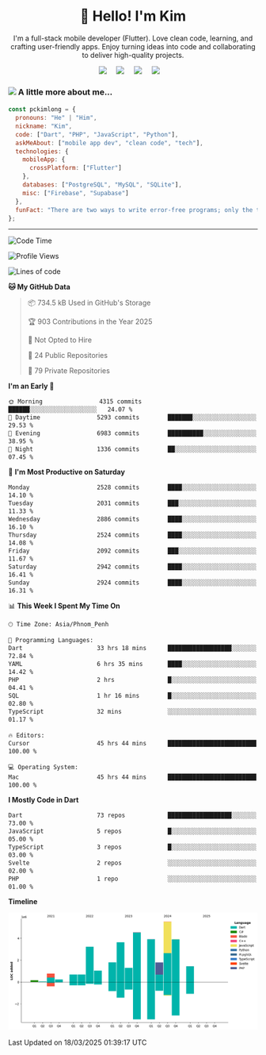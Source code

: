<h1 align="center">👋 Hello! I'm Kim</h1>

<p align="center">
   I'm a full-stack mobile developer (Flutter). Love clean code, learning, and crafting user-friendly apps. Enjoy turning ideas into code and collaborating to deliver high-quality projects.
</p>

<p align="center">
  <a href="mailto:pochkimlong88@gmail.com"><img src="https://img.shields.io/badge/gmail-%23D14836.svg?&style=for-the-badge&logo=gmail&logoColor=white" /></a>&nbsp;&nbsp;&nbsp;&nbsp;
  <a href="https://t.me/pochkimlong/"><img src="https://img.shields.io/badge/telegram-%230077B5.svg?&style=for-the-badge&logo=telegram&logoColor=white" /></a>&nbsp;&nbsp;&nbsp;&nbsp;
  <a href="https://www.youtube.com/@PochKimlong/"><img src="https://img.shields.io/badge/youtube-%23dc2743.svg?&style=for-the-badge&logo=youtube&logoColor=white" /></a>&nbsp;&nbsp;&nbsp;&nbsp;
  <a href="https://www.tiktok.com/@pckimlong/"><img src="https://img.shields.io/badge/tiktok-%23000000.svg?&style=for-the-badge&logo=tiktok&logoColor=white" /></a>&nbsp;&nbsp;&nbsp;&nbsp;
</p>

### <img src="https://media.giphy.com/media/VgCDAzcKvsR6OM0uWg/giphy.gif" width="50"> A little more about me...  

```javascript
const pckimlong = {
  pronouns: "He" | "Him",
  nickname: "Kim",
  code: ["Dart", "PHP", "JavaScript", "Python"],
  askMeAbout: ["mobile app dev", "clean code", "tech"],
  technologies: {
    mobileApp: {
      crossPlatform: ["Flutter"]
    },
    databases: ["PostgreSQL", "MySQL", "SQLite"],
    misc: ["Firebase", "Supabase"]
  },
  funFact: "There are two ways to write error-free programs; only the third one works."
};
```
---

<!--START_SECTION:waka-->
![Code Time](http://img.shields.io/badge/Code%20Time-1%2C310%20hrs%2037%20mins-blue)

![Profile Views](http://img.shields.io/badge/Profile%20Views-0-blue)

![Lines of code](https://img.shields.io/badge/From%20Hello%20World%20I%27ve%20Written-34.5%20million%20lines%20of%20code-blue)

**🐱 My GitHub Data** 

> 📦 734.5 kB Used in GitHub's Storage 
 > 
> 🏆 903 Contributions in the Year 2025
 > 
> 🚫 Not Opted to Hire
 > 
> 📜 24 Public Repositories 
 > 
> 🔑 79 Private Repositories 
 > 
**I'm an Early 🐤** 

```text
🌞 Morning                4315 commits        ██████░░░░░░░░░░░░░░░░░░░   24.07 % 
🌆 Daytime                5293 commits        ███████░░░░░░░░░░░░░░░░░░   29.53 % 
🌃 Evening                6983 commits        ██████████░░░░░░░░░░░░░░░   38.95 % 
🌙 Night                  1336 commits        ██░░░░░░░░░░░░░░░░░░░░░░░   07.45 % 
```
📅 **I'm Most Productive on Saturday** 

```text
Monday                   2528 commits        ████░░░░░░░░░░░░░░░░░░░░░   14.10 % 
Tuesday                  2031 commits        ███░░░░░░░░░░░░░░░░░░░░░░   11.33 % 
Wednesday                2886 commits        ████░░░░░░░░░░░░░░░░░░░░░   16.10 % 
Thursday                 2524 commits        ████░░░░░░░░░░░░░░░░░░░░░   14.08 % 
Friday                   2092 commits        ███░░░░░░░░░░░░░░░░░░░░░░   11.67 % 
Saturday                 2942 commits        ████░░░░░░░░░░░░░░░░░░░░░   16.41 % 
Sunday                   2924 commits        ████░░░░░░░░░░░░░░░░░░░░░   16.31 % 
```


📊 **This Week I Spent My Time On** 

```text
🕑︎ Time Zone: Asia/Phnom_Penh

💬 Programming Languages: 
Dart                     33 hrs 18 mins      ██████████████████░░░░░░░   72.84 % 
YAML                     6 hrs 35 mins       ████░░░░░░░░░░░░░░░░░░░░░   14.42 % 
PHP                      2 hrs               █░░░░░░░░░░░░░░░░░░░░░░░░   04.41 % 
SQL                      1 hr 16 mins        █░░░░░░░░░░░░░░░░░░░░░░░░   02.80 % 
TypeScript               32 mins             ░░░░░░░░░░░░░░░░░░░░░░░░░   01.17 % 

🔥 Editors: 
Cursor                   45 hrs 44 mins      █████████████████████████   100.00 % 

💻 Operating System: 
Mac                      45 hrs 44 mins      █████████████████████████   100.00 % 
```

**I Mostly Code in Dart** 

```text
Dart                     73 repos            ██████████████████░░░░░░░   73.00 % 
JavaScript               5 repos             █░░░░░░░░░░░░░░░░░░░░░░░░   05.00 % 
TypeScript               3 repos             █░░░░░░░░░░░░░░░░░░░░░░░░   03.00 % 
Svelte                   2 repos             ░░░░░░░░░░░░░░░░░░░░░░░░░   02.00 % 
PHP                      1 repo              ░░░░░░░░░░░░░░░░░░░░░░░░░   01.00 % 
```



**Timeline**

![Lines of Code chart](https://raw.githubusercontent.com/pckimlong/pckimlong/main/assets/bar_graph.png)


 Last Updated on 18/03/2025 01:39:17 UTC
<!--END_SECTION:waka-->

<!---
PochKimlong/PochKimlong is a ✨ special ✨ repository because its `README.md` (this file) appears on your GitHub profile.
You can click the Preview link to take a look at your changes.
--->

